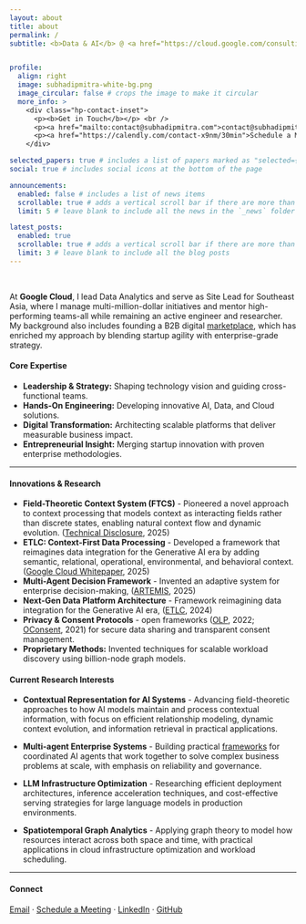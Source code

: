 ```yaml
---
layout: about
title: about
permalink: /
subtitle: <b>Data & AI</b> @ <a href="https://cloud.google.com/consulting">Google Cloud</a> • <b>Other Affiliations</b> - <a href="https://www.iitm.ac.in/">IIT Madras</a>, <a href="https://www.bits-pilani.ac.in/">BITS Pilani</a>, <a href="https://www.ieee.org/">IEEE</a>, <a href="https://www.acm.org/">ACM</a>, <a href="https://www.scs.org.sg/">SCS</a>, <a href="https://rin.org.uk/">RIN</a>


profile:
  align: right
  image: subhadipmitra-white-bg.png
  image_circular: false # crops the image to make it circular
  more_info: >
    <div class="hp-contact-inset">
      <p><b>Get in Touch</b></p> <br />
      <p><a href="mailto:contact@subhadipmitra.com">contact@subhadipmitra.com</a></p>
      <p><a href="https://calendly.com/contact-x9nm/30min">Schedule a Meeting</a></p>
    </div>

selected_papers: true # includes a list of papers marked as "selected={true}"
social: true # includes social icons at the bottom of the page

announcements:
  enabled: false # includes a list of news items
  scrollable: true # adds a vertical scroll bar if there are more than 3 news items
  limit: 5 # leave blank to include all the news in the `_news` folder

latest_posts:
  enabled: true
  scrollable: true # adds a vertical scroll bar if there are more than 3 new posts items
  limit: 3 # leave blank to include all the blog posts
---
```


<br />

At **Google Cloud**, I lead Data Analytics and serve as Site Lead for Southeast Asia, where I manage multi-million-dollar initiatives and mentor high-performing teams-all while remaining an active engineer and researcher. My background also includes founding a B2B digital [marketplace](https://truckaurbus.com), which has enriched my approach by blending startup agility with enterprise-grade strategy.


#### Core Expertise

- **Leadership & Strategy:** Shaping technology vision and guiding cross-functional teams.
- **Hands-On Engineering:** Developing innovative AI, Data, and Cloud solutions.
- **Digital Transformation:** Architecting scalable platforms that deliver measurable business impact.
- **Entrepreneurial Insight:** Merging startup innovation with proven enterprise methodologies.

---

#### Innovations & Research

- **Field-Theoretic Context System (FTCS)** - Pioneered a novel approach to context processing that models context as interacting fields rather than discrete states, enabling natural context flow and dynamic evolution. ([Technical Disclosure](https://www.tdcommons.org/dpubs_series/8022/), 2025)
- **ETLC: Context-First Data Processing** - Developed a framework that reimagines data integration for the Generative AI era by adding semantic, relational, operational, environmental, and behavioral context. ([Google Cloud Whitepaper](https://services.google.com/fh/files/blogs/etlc_full_paper.pdf), 2025)
- **Multi-Agent Decision Framework** - Invented an adaptive system for enterprise decision-making, ([ARTEMIS](https://www.tdcommons.org/dpubs_series/7729/), 2025)
- **Next-Gen Data Platform Architecture** - Framework reimagining data integration for the Generative AI era, ([ETLC](https://subhadipmitra.com/blog/2024/etlc-adaptive-contexts-and-contextual-joins/), 2024) 
- **Privacy & Consent Protocols** - open frameworks ([OLP](https://olpprotocol.com), 2022; [OConsent](https://oconsent.io), 2021) for secure data sharing and transparent consent management.
- **Proprietary Methods:** Invented techniques for scalable workload discovery using billion-node graph models.


#### Current Research Interests

- **Contextual Representation for AI Systems** - Advancing field-theoretic approaches to how AI models maintain and process contextual information, with focus on efficient relationship modeling, dynamic context evolution, and information retrieval in practical applications.

- **Multi-agent Enterprise Systems** - Building practical [frameworks](https://github.com/bassrehab/pycontext) for coordinated AI agents that work together to solve complex business problems at scale, with emphasis on reliability and governance.

- **LLM Infrastructure Optimization** - Researching efficient deployment architectures, inference acceleration techniques, and cost-effective serving strategies for large language models in production environments.

- **Spatiotemporal Graph Analytics** - Applying graph theory to model how resources interact across both space and time, with practical applications in cloud infrastructure optimization and workload scheduling.

---

#### Connect

[Email](mailto:contact@subhadipmitra.com) · [Schedule a Meeting](https://calendly.com/subhadipmitra) · [LinkedIn](https://linkedin.com/in/subhadipmitra) · [GitHub](https://github.com/subhadipmitra)

<br />